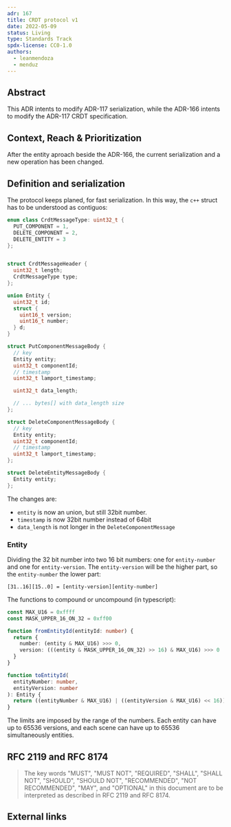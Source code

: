 ```yaml
---
adr: 167
title: CRDT protocol v1
date: 2022-05-09
status: Living
type: Standards Track
spdx-license: CC0-1.0
authors:
  - leanmendoza
  - menduz
---
```


## Abstract
This ADR intents to modify ADR-117 serialization, while the ADR-166 intents to modify the ADR-117 CRDT specification.

## Context, Reach & Prioritization

<!--
Discuss and go into detail about the subject in question. Make sure you cover:
- Why is this decision important
- The urgency of the decision
- Datapoints and related background information
- Vocabulary and key terms
-->
After the entity aproach beside the ADR-166, the current serialization and a new operation has been changed.  


## Definition and serialization
The protocol keeps planed, for fast serialization. In this way, the `c++` struct has to be understood as contiguos:

```cpp
enum class CrdtMessageType: uint32_t {
  PUT_COMPONENT = 1,
  DELETE_COMPONENT = 2,
  DELETE_ENTITY = 3
};


struct CrdtMessageHeader {
  uint32_t length;
  CrdtMessageType type;
};

union Entity {
  uint32_t id;
  struct {
    uint16_t version;
    uint16_t number;
  } d;
}

struct PutComponentMessageBody {
  // key
  Entity entity;
  uint32_t componentId;
  // timestamp
  uint32_t lamport_timestamp;

  uint32_t data_length;

  // ... bytes[] with data_length size
};

struct DeleteComponentMessageBody {
  // key
  Entity entity;
  uint32_t componentId;
  // timestamp
  uint32_t lamport_timestamp;
};

struct DeleteEntityMessageBody {
  Entity entity;
};
```

The changes are: 
- `entity` is now an union, but still 32bit number. 
- `timestamp` is now 32bit number instead of 64bit
-  `data_length` is not longer in the `DeleteComponentMessage`

### Entity
Dividing the 32 bit number into two 16 bit numbers: one for `entity-number` and one for `entity-version`. The `entity-version` will be the higher part, so the `entity-number` the lower part:

`[31..16][15..0] = [entity-version][entity-number]`

The functions to compound or uncompound (in typescript):
```ts
const MAX_U16 = 0xffff
const MASK_UPPER_16_ON_32 = 0xff00

function fromEntityId(entityId: number) {
  return {
    number: (entity & MAX_U16) >>> 0,
    version: (((entity & MASK_UPPER_16_ON_32) >> 16) & MAX_U16) >>> 0
  }
}

function toEntityId(
  entityNumber: number,
  entityVersion: number
): Entity {
  return ((entityNumber & MAX_U16) | ((entityVersion & MAX_U16) << 16)) >>> 0
}
```

The limits are imposed by the range of the numbers. Each entity can have up to 65536 versions, and each scene can have up to 65536 simultaneously entities.


## RFC 2119 and RFC 8174

> The key words "MUST", "MUST NOT", "REQUIRED", "SHALL", "SHALL NOT", "SHOULD", "SHOULD NOT", "RECOMMENDED", "NOT RECOMMENDED", "MAY", and "OPTIONAL" in this document are to be interpreted as described in RFC 2119 and RFC 8174.

## External links

